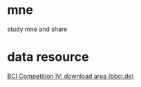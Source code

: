 # mne
study mne and share
# data resource
[BCI Competition IV: download area (bbci.de)](https://www.bbci.de/competition/iv/download/index.html?agree=yes&submit=Submit)
